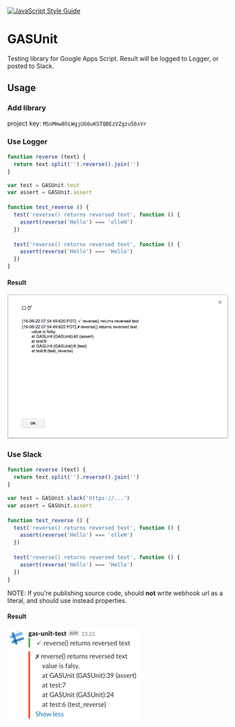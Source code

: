 [![JavaScript Style Guide](https://img.shields.io/badge/code_style-standard-brightgreen.svg)](https://standardjs.com)

# GASUnit
Testing library for Google Apps Script.
Result will be logged to Logger, or posted to Slack.

## Usage
### Add library
project key: `MSnMmw8hLWgjUG6uKSTQBEzVZgzu5bsVr`

### Use Logger
```js
function reverse (text) {
  return text.split('').reverse().join('')
}
```

```js
var test = GASUnit.test
var assert = GASUnit.assert
  
function test_reverse () {
  test('reverse() returns reversed text', function () {
    assert(reverse('Hello') === 'olleH')
  })

  test('reverse() returns reversed text', function () {
    assert(reverse('Hello') === 'Hello')
  })
}
```

#### Result
![logger.png](logger.png)

### Use Slack
```js
function reverse (text) {
  return text.split('').reverse().join('')
}
```

```js
var test = GASUnit.slack('https://...')
var assert = GASUnit.assert

function test_reverse () {
  test('reverse() returns reversed text', function () {
    assert(reverse('Hello') === 'olleH')
  })

  test('reverse() returns reversed text', function () {
    assert(reverse('Hello') === 'Hello')
  })
}
```

NOTE: If you're publishing source code, should **not** write webhook url as a literal, and should use instead properties.

#### Result
![slack.png](slack.png)

